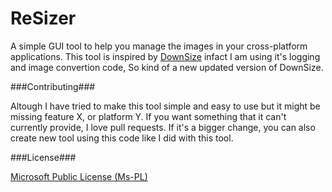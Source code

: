 # ReSizer
A simple GUI tool to help you manage the images in your cross-platform applications. This tool is inspired by [DownSize](https://github.com/ChaseFlorell/Downsize) infact I am using it's logging and image convertion code, So kind of a new updated version of DownSize. 

###Contributing###

Altough I have tried to make this tool simple and easy to use but it might be missing feature X, or platform Y. If you want something that it can't currently provide, I love pull requests. If it's a bigger change, you can also create new tool using this code like I did with this tool.

###License###

[Microsoft Public License (Ms-PL)](http://www.microsoft.com/en-us/openness/licenses.aspx#MPL)
